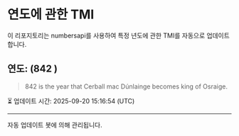 
# 연도에 관한 TMI

이 리포지토리는 numbersapi를 사용하여 특정 년도에 관한 TMI를 자동으로 업데이트합니다.

## 연도: (842 )
> 842 is the year that Cerball mac Dúnlainge becomes king of Osraige.

⏳ 업데이트 시간: 2025-09-20 15:16:54 (UTC)

---
자동 업데이트 봇에 의해 관리됩니다.
